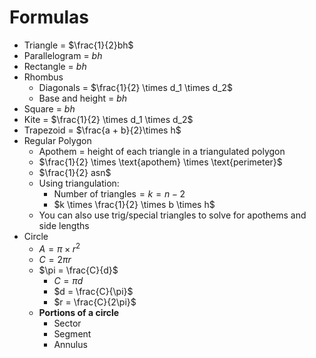 # Formulas
- Triangle = $\frac{1}{2}bh$
- Parallelogram = $bh$
- Rectangle = $bh$
- Rhombus
	- Diagonals = $\frac{1}{2} \times d_1 \times d_2$
	- Base and height = $bh$
- Square = $bh$
- Kite = $\frac{1}{2} \times d_1 \times d_2$
- Trapezoid = $\frac{a + b}{2}\times h$
- Regular Polygon
	- Apothem = height of each triangle in a triangulated polygon
	- $\frac{1}{2} \times \text{apothem} \times \text{perimeter}$
	- $\frac{1}{2} asn$
	- Using triangulation:
		- $\text{Number of triangles}=k=n-2$
		- $k \times \frac{1}{2} \times b \times h$
	- You can also use trig/special triangles to solve for apothems and side lengths
- Circle
	- $A = \pi \times r^2$
	- $C = 2 \pi r$
	- $\pi = \frac{C}{d}$
		- $C = \pi d$
		- $d = \frac{C}{\pi}$
		- $r = \frac{C}{2\pi}$
	- **Portions of a circle**
		- Sector
		- Segment
		- Annulus